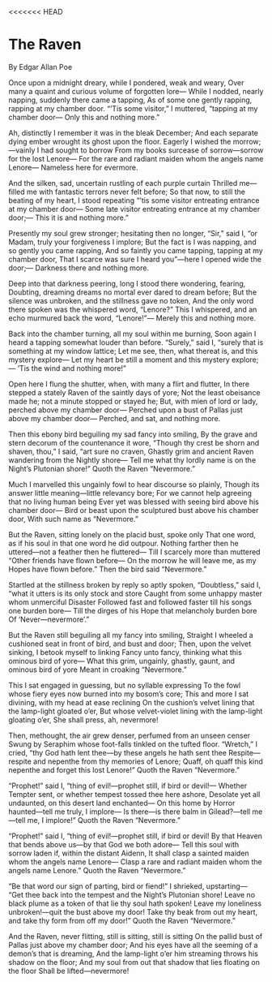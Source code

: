 <<<<<<< HEAD
# The Raven
By Edgar Allan Poe

Once upon a midnight dreary, while I pondered, weak and weary,
Over many a quaint and curious volume of forgotten lore—
While I nodded, nearly napping, suddenly there came a tapping,
As of some one gently rapping, rapping at my chamber door.
“’Tis some visitor,” I muttered, “tapping at my chamber door—
Only this and nothing more.”

Ah, distinctly I remember it was in the bleak December;
And each separate dying ember wrought its ghost upon the floor.
Eagerly I wished the morrow;—vainly I had sought to borrow
From my books surcease of sorrow—sorrow for the lost Lenore—
For the rare and radiant maiden whom the angels name Lenore—
Nameless here for evermore.

And the silken, sad, uncertain rustling of each purple curtain
Thrilled me—filled me with fantastic terrors never felt before;
So that now, to still the beating of my heart, I stood repeating
“’tis some visitor entreating entrance at my chamber door—
Some late visitor entreating entrance at my chamber door;—
This it is and nothing more.”

Presently my soul grew stronger; hesitating then no longer,
“Sir,” said I, “or Madam, truly your forgiveness I implore;
But the fact is I was napping, and so gently you came rapping,
And so faintly you came tapping, tapping at my chamber door,
That I scarce was sure I heard you”—here I opened wide the door;—
Darkness there and nothing more.

Deep into that darkness peering, long I stood there wondering, fearing,
Doubting, dreaming dreams no mortal ever dared to dream before;
But the silence was unbroken, and the stillness gave no token,
And the only word there spoken was the whispered word, “Lenore?”
This I whispered, and an echo murmured back the word, “Lenore!”—
Merely this and nothing more.

Back into the chamber turning, all my soul within me burning,
Soon again I heard a tapping somewhat louder than before.
“Surely,” said I, “surely that is something at my window lattice;
Let me see, then, what thereat is, and this mystery explore—
Let my heart be still a moment and this mystery explore;—
’Tis the wind and nothing more!”

Open here I flung the shutter, when, with many a flirt and flutter,
In there stepped a stately Raven of the saintly days of yore;
Not the least obeisance made he; not a minute stopped or stayed he;
But, with mien of lord or lady, perched above my chamber door—
Perched upon a bust of Pallas just above my chamber door—
Perched, and sat, and nothing more.

Then this ebony bird beguiling my sad fancy into smiling,
By the grave and stern decorum of the countenance it wore,
“Though thy crest be shorn and shaven, thou,” I said, “art sure no craven,
Ghastly grim and ancient Raven wandering from the Nightly shore—
Tell me what thy lordly name is on the Night’s Plutonian shore!”
Quoth the Raven “Nevermore.”

Much I marvelled this ungainly fowl to hear discourse so plainly,
Though its answer little meaning—little relevancy bore;
For we cannot help agreeing that no living human being
Ever yet was blessed with seeing bird above his chamber door—
Bird or beast upon the sculptured bust above his chamber door,
With such name as “Nevermore.”

But the Raven, sitting lonely on the placid bust, spoke only
That one word, as if his soul in that one word he did outpour.
Nothing farther then he uttered—not a feather then he fluttered—
Till I scarcely more than muttered “Other friends have flown before—
On the morrow he will leave me, as my Hopes have flown before.”
Then the bird said “Nevermore.”

Startled at the stillness broken by reply so aptly spoken,
“Doubtless,” said I, “what it utters is its only stock and store
Caught from some unhappy master whom unmerciful Disaster
Followed fast and followed faster till his songs one burden bore—
Till the dirges of his Hope that melancholy burden bore
Of ‘Never—nevermore’.”

But the Raven still beguiling all my fancy into smiling,
Straight I wheeled a cushioned seat in front of bird, and bust and door;
Then, upon the velvet sinking, I betook myself to linking
Fancy unto fancy, thinking what this ominous bird of yore—
What this grim, ungainly, ghastly, gaunt, and ominous bird of yore
Meant in croaking “Nevermore.”

This I sat engaged in guessing, but no syllable expressing
To the fowl whose fiery eyes now burned into my bosom’s core;
This and more I sat divining, with my head at ease reclining
On the cushion’s velvet lining that the lamp-light gloated o’er,
But whose velvet-violet lining with the lamp-light gloating o’er,
She shall press, ah, nevermore!

Then, methought, the air grew denser, perfumed from an unseen censer
Swung by Seraphim whose foot-falls tinkled on the tufted floor.
“Wretch,” I cried, “thy God hath lent thee—by these angels he hath sent thee
Respite—respite and nepenthe from thy memories of Lenore;
Quaff, oh quaff this kind nepenthe and forget this lost Lenore!”
Quoth the Raven “Nevermore.”

“Prophet!” said I, “thing of evil!—prophet still, if bird or devil!—
Whether Tempter sent, or whether tempest tossed thee here ashore,
Desolate yet all undaunted, on this desert land enchanted—
On this home by Horror haunted—tell me truly, I implore—
Is there—is there balm in Gilead?—tell me—tell me, I implore!”
Quoth the Raven “Nevermore.”

“Prophet!” said I, “thing of evil!—prophet still, if bird or devil!
By that Heaven that bends above us—by that God we both adore—
Tell this soul with sorrow laden if, within the distant Aidenn,
It shall clasp a sainted maiden whom the angels name Lenore—
Clasp a rare and radiant maiden whom the angels name Lenore.”
Quoth the Raven “Nevermore.”

“Be that word our sign of parting, bird or fiend!” I shrieked, upstarting—
“Get thee back into the tempest and the Night’s Plutonian shore!
Leave no black plume as a token of that lie thy soul hath spoken!
Leave my loneliness unbroken!—quit the bust above my door!
Take thy beak from out my heart, and take thy form from off my door!”
Quoth the Raven “Nevermore.”

And the Raven, never flitting, still is sitting, still is sitting
On the pallid bust of Pallas just above my chamber door;
And his eyes have all the seeming of a demon’s that is dreaming,
And the lamp-light o’er him streaming throws his shadow on the floor;
And my soul from out that shadow that lies floating on the floor
Shall be lifted—nevermore!

